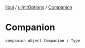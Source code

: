 [libui](../README.md) / [uiInitOptions](README.md) / [Companion](-companion.md)

# Companion

`companion object Companion : Type`
